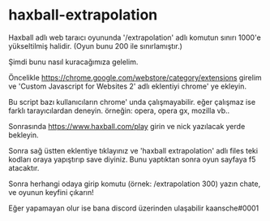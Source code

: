 # haxball-extrapolation
Haxball adlı web taraıcı oyununda '/extrapolation' adlı komutun sınırı 1000'e yükseltilmiş halidir. (Oyun bunu 200 ile sınırlamıştır.)


Şimdi bunu nasıl kuracağımıza gelelim.

Öncelikle https://chrome.google.com/webstore/category/extensions girelim ve 'Custom Javascript for Websites 2' adlı eklentiyi chrome' ye ekleyin.

Bu script bazı kullanıcıların chrome' unda çalışmayabilir. eğer çalışmaz ise farklı tarayıcılardan deneyin. örneğin: opera, opera gx, mozilla vb..

Sonrasında https://www.haxball.com/play girin ve nick yazılacak yerde bekleyin.

Sonra sağ üstten eklentiye tıklayınız ve 'haxball extrapolation' adlı files teki kodları oraya yapıştırıp save diyiniz. Bunu yaptıktan sonra oyun sayfaya f5 atacaktır. 

Sonra herhangi odaya girip komutu (örnek: /extrapolation 300) yazın chate, ve oyunun keyfini çıkarın!

Eğer yapamayan olur ise bana discord üzerinden ulaşabilir kaansche#0001
